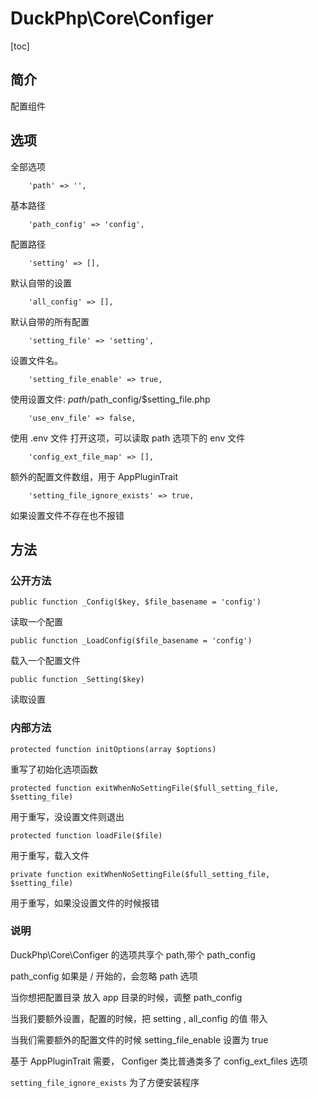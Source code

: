 # DuckPhp\Core\Configer
[toc]

## 简介

配置组件

## 选项
全部选项

        'path' => '',
基本路径

        'path_config' => 'config',
配置路径

        'setting' => [],
默认自带的设置

        'all_config' => [],
默认自带的所有配置

        'setting_file' => 'setting',
设置文件名。

        'setting_file_enable' => true,
使用设置文件: $path/$path_config/$setting_file.php

        'use_env_file' => false,
使用 .env 文件
打开这项，可以读取 path 选项下的 env 文件

        'config_ext_file_map' => [],
额外的配置文件数组，用于 AppPluginTrait

        'setting_file_ignore_exists' => true,
如果设置文件不存在也不报错

## 方法
### 公开方法

    public function _Config($key, $file_basename = 'config')
读取一个配置

    public function _LoadConfig($file_basename = 'config')
载入一个配置文件

    public function _Setting($key)
读取设置

### 内部方法

    protected function initOptions(array $options)
重写了初始化选项函数

    protected function exitWhenNoSettingFile($full_setting_file, $setting_file)
用于重写，没设置文件则退出

    protected function loadFile($file)
用于重写，载入文件

    private function exitWhenNoSettingFile($full_setting_file, $setting_file)
用于重写，如果没设置文件的时候报错

### 说明

DuckPhp\Core\Configer 的选项共享个 path,带个 path_config

path_config 如果是 / 开始的，会忽略 path 选项

当你想把配置目录 放入 app 目录的时候，调整 path_config

当我们要额外设置，配置的时候，把 setting , all_config 的值 带入

当我们需要额外的配置文件的时候  setting_file_enable 设置为 true

基于  AppPluginTrait  需要， Configer 类比普通类多了 config_ext_files 选项

`setting_file_ignore_exists` 为了方便安装程序


